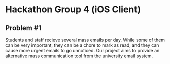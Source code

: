 # Hackathon Group 4 (iOS Client)

## Problem #1

Students and staff recieve several mass emails per day. While some of them can be very important, they can be a chore to mark as read, and they can cause more urgent emails to go unnoticed. Our project aims to provide an alternative mass communication tool from the university email system.
